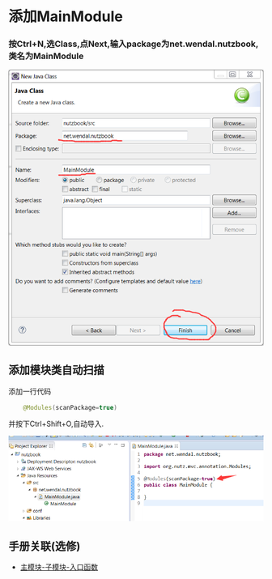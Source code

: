 # 添加MainModule

### 按Ctrl+N,选Class,点Next,输入package为net.wendal.nutzbook,类名为MainModule

![添加MainModule](images/add_mainmodule.png)

## 添加模块类自动扫描

添加一行代码

```java
	@Modules(scanPackage=true)
```
并按下Ctrl+Shift+O,自动导入.


![模块类自动扫描](images/add_mainmodule_modules.png)

## 手册关联(选修)

* [主模块-子模块-入口函数](http://nutzam.com/core/mvc/modules.html)
